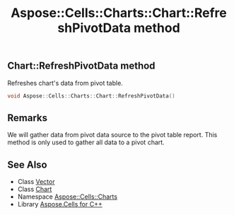 ﻿---
title: Aspose::Cells::Charts::Chart::RefreshPivotData method
linktitle: RefreshPivotData
second_title: Aspose.Cells for C++ API Reference
description: 'Aspose::Cells::Charts::Chart::RefreshPivotData method. Refreshes chart''s data from pivot table in C++.'
type: docs
weight: 1700
url: /cpp/aspose.cells.charts/chart/refreshpivotdata/
---
## Chart::RefreshPivotData method


Refreshes chart's data from pivot table.

```cpp
void Aspose::Cells::Charts::Chart::RefreshPivotData()
```

## Remarks


We will gather data from pivot data source to the pivot table report. This method is only used to gather all data to a pivot chart. 
## See Also

* Class [Vector](../../../aspose.cells/vector/)
* Class [Chart](../)
* Namespace [Aspose::Cells::Charts](../../)
* Library [Aspose.Cells for C++](../../../)
